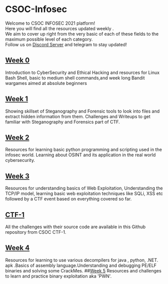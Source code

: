 # CSOC-Infosec
Welcome to CSOC INFOSEC 2021 platform!\
Here you will find all the resources updated weekly .\
We aim to cover up right from the very basic of each of these fields to the maximum possible level of each category.\
Follow us on [Discord Server](https://discord.gg/Gr9hfVB3G5) and telegram to stay updated!
## [Week 0](Week-0.md)
Introduction to CyberSecurity and Ethical Hacking and resources for Linux Bash Shell, basic to medium shell commands,and week long Bandit wargames aimed at absolute beginners

## [Week 1](Week-1.md)
Showing skillset of Steganography and Forensic tools to look into files and extract hidden information from them. Challenges and Writeups to get familiar with Steganography and Forensics part of CTF.
## [Week 2](Week-2.md)
Resources for learning basic python programming and scripting used in the infosec world. Learning about OSINT and its application in the real world cybersecurity.
## [Week 3](Week-3.md)
Resources for understanding basics of Web Exploitation, Understanding the TCP/IP model, learning basic web exploitation techniques like SQLi, XSS etc followed by a CTF event based on everything covered so far.
## [CTF-1](https://github.com/IIT-BHU-CyberSec/CSOC-CTF-1)
All the challenges with their source code are available in this Github repository from  CSOC CTF-1.
## [Week 4](Week-4.md)
Resources for learning to use various decompilers for java , python, .NET. apk .Basics of assembly language.Understanding and debugging PE/ELF binaries and solving some CrackMes.
##[Week 5](Week-5.md)
Resources and challenges to learn and practice binary exploitation aka 'PWN'. 

